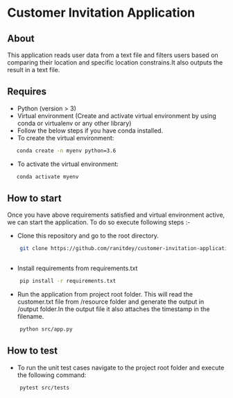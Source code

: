 # Customer Invitation Application

## About

This application reads user data from a text file and filters users based on comparing
their location and specific location constrains.It also outputs the result in a text file.

## Requires
* Python (version > 3)
* Virtual environment (Create and activate virtual environment by using conda or virtualenv or any other library)
* Follow the below steps if you have conda installed.
* To create the virtual environment:
```bash
   conda create -n myenv python=3.6
```
* To activate the virtual environment:
```bash
   conda activate myenv
```


## How to start

Once you have above requirements satisfied and virtual environment active, we can start the application. To do so execute following
steps :-

* Clone this repository and go to the root directory.

```bash
    git clone https://github.com/ranitdey/customer-invitation-application.git
    
```

    
* Install requirements from requirements.txt  

```bash
    pip install -r requirements.txt
```

* Run the application from project root folder. This will read the customer.txt file from /resource
 folder and generate the output in /output folder.In the output file it also attaches the 
 timestamp in the filename. 

```bash
    python src/app.py 
```

## How to test

* To run the unit test cases navigate to the project root folder and execute the following command: 

```bash
    pytest src/tests
```
